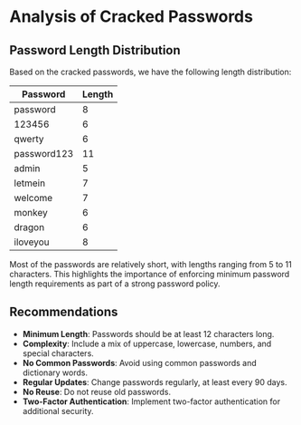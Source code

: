 # Analysis of Cracked Passwords

## Password Length Distribution
Based on the cracked passwords, we have the following length distribution:

| Password     | Length |
|--------------|--------|
| password     | 8      |
| 123456       | 6      |
| qwerty       | 6      |
| password123  | 11     |
| admin        | 5      |
| letmein      | 7      |
| welcome      | 7      |
| monkey       | 6      |
| dragon       | 6      |
| iloveyou     | 8      |

Most of the passwords are relatively short, with lengths ranging from 5 to 11 characters. This highlights the importance of enforcing minimum password length requirements as part of a strong password policy.

## Recommendations
- **Minimum Length**: Passwords should be at least 12 characters long.
- **Complexity**: Include a mix of uppercase, lowercase, numbers, and special characters.
- **No Common Passwords**: Avoid using common passwords and dictionary words.
- **Regular Updates**: Change passwords regularly, at least every 90 days.
- **No Reuse**: Do not reuse old passwords.
- **Two-Factor Authentication**: Implement two-factor authentication for additional security.
